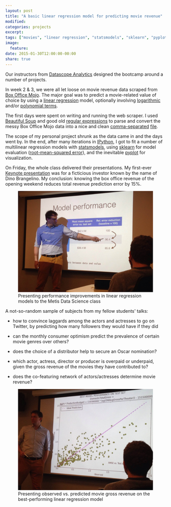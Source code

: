 ```yaml
---
layout: post
title: "A basic linear regression model for predicting movie revenue"
modified:
categories: projects
excerpt:
tags: ["movies", "linear regression", "statsmodels", "sklearn", "pyplot"]
image:
  feature:
date: 2015-01-30T12:00:00-00:00
share: true
---
```


Our instructors from [Datascope Analytics][datascope] designed the bootcamp around a number of projects.

In week 2 & 3, we were all let loose on movie revenue data scraped from [Box Office Mojo][boxofficemojo].
The major goal was to predict a movie-related value of choice by using a [linear regression][linres] model,
optionally involving [logarithmic][log] and/or [polynomial terms][polyres].

The first days were spent on writing and running the web scraper. I used [Beautiful Soup][bs4] and good old
[regular expressions][python_re] to parse and convert the messy Box Office Mojo data into a nice and clean [comma-separated][csv] [file][csvfile].

The scope of my personal project shrunk as the data came in and the days went by.
In the end, after many iterations in [IPython][ipython], I got to fit a number of multilinear regression models with [statsmodels](http://statsmodels.sourceforge.net/0.5.0/regression.html), using
[sklearn][sklearn_mse] for model evaluation ([root-mean-squared error][rmse]), and the inevitable [pyplot][pyplot] for visualization.

On Friday, the whole class delivered their presentations. My first-ever [Keynote presentation][project_luther_presentation] was for a ficticious investor known by the name of Dino Brangelino. My conclusion: knowing the box office revenue of the opening weekend reduces total revenue prediction error by 15%.

<figure>
	<img src="/images/movieproject_presentation_1.jpg"/>
	<figcaption>Presenting performance improvements in linear regression models to the Metis Data Science class</figcaption>
</figure>

A not-so-random sample of subjects from my fellow students' talks:

* how to convince laggards among the actors and actresses to go on Twitter, by predicting how many followers they would have if they did

* can the monthly consumer optimism predict the prevalence of certain movie genres over others?

* does the choice of a distributor help to secure an Oscar nomination?

* which actor, actress, director or producer is overpaid or underpaid, given the gross revenue of the movies they have contributed to?

* does the co-featuring network of actors/actresses determine movie revenue?

<figure>
	<img src="/images/movieproject_presentation_2.jpg"/>
	<figcaption>Presenting observed vs. predicted movie gross revenue on the best-performing linear regression model</figcaption>
</figure>

[boxofficemojo]: http://www.boxofficemojo.com
[datascope]: http://datascopeanalytics.com
[linres]: http://en.wikipedia.org/wiki/Linear_regression
[polyres]: http://en.wikipedia.org/wiki/Polynomial_regression
[log]: http://en.wikipedia.org/wiki/Logarithm
[bs4]: http://www.crummy.com/software/BeautifulSoup/
[python_re]: https://docs.python.org/2/library/re.html
[csv]: http://en.wikipedia.org/wiki/Comma-separated_values
[ipython]: http://ipython.org/
[sklearn_mse]: http://scikit-learn.org/stable/modules/generated/sklearn.metrics.mean_squared_error.html
[rmse]: http://en.wikipedia.org/wiki/Root-mean-square_deviation
[pyplot]: http://matplotlib.org/api/pyplot_api.html
[project_luther_presentation]: /projects/movie/Metis_Data_Science_Project_Luther_20150130.pdf
[csvfile]: /projects/movie/BoxOfficeMojoMovies.csv
